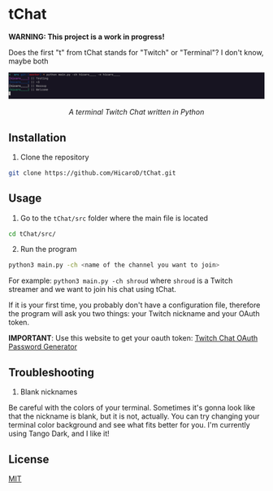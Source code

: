 # tChat
**WARNING: This project is a work in progress!**

Does the first "t" from tChat stands for "Twitch" or "Terminal"? I don't know, maybe both

<div align="center">
 <img src="./img/new_version.png">
 <p> <i> A terminal Twitch Chat written in Python</i> </p>
</div>

## Installation

1. Clone the repository
```bash
git clone https://github.com/HicaroD/tChat.git
```

## Usage

1. Go to the `tChat/src` folder where the main file is located
```bash
cd tChat/src/
```

2. Run the program
```bash
python3 main.py -ch <name of the channel you want to join>
```

For example: `python3 main.py -ch shroud` where `shroud` is a Twitch streamer and we want to join his chat using tChat.

If it is your first time, you probably don't have a configuration file, therefore the program will ask you two things: your Twitch nickname and your OAuth token.

**IMPORTANT**: Use this website to get your oauth token: [Twitch Chat OAuth Password Generator](https://twitchapps.com/tmi/)

## Troubleshooting

1. Blank nicknames

Be careful with the colors of your terminal. Sometimes it's gonna look like that the nickname is blank, but it is not, actually. You can try changing your terminal color background and see what fits better for you. I'm currently using Tango Dark, and I like it!

## License
[MIT](./LICENSE)
